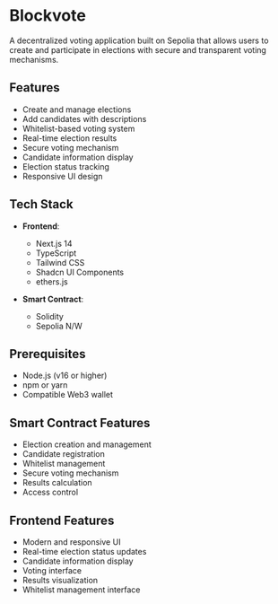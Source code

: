 # Blockvote

A decentralized voting application built on Sepolia that allows users to create and participate in elections with secure and transparent voting mechanisms.

## Features

- Create and manage elections
- Add candidates with descriptions
- Whitelist-based voting system
- Real-time election results
- Secure voting mechanism
- Candidate information display
- Election status tracking
- Responsive UI design

## Tech Stack

- **Frontend**:

  - Next.js 14
  - TypeScript
  - Tailwind CSS
  - Shadcn UI Components
  - ethers.js

- **Smart Contract**:
  - Solidity
  - Sepolia N/W

## Prerequisites

- Node.js (v16 or higher)
- npm or yarn
- Compatible Web3 wallet

## Smart Contract Features

- Election creation and management
- Candidate registration
- Whitelist management
- Secure voting mechanism
- Results calculation
- Access control

## Frontend Features

- Modern and responsive UI
- Real-time election status updates
- Candidate information display
- Voting interface
- Results visualization
- Whitelist management interface
